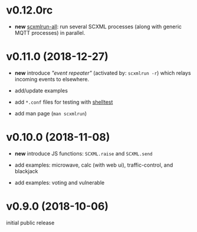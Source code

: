 # v0.12.0rc

- **new** [scxmlrun-all](tools/runall):
  run several SCXML processes (along with generic MQTT processes) in parallel.

# v0.11.0 (2018-12-27)

- **new** introduce _"event repeater"_ (activated by: `scxmlrun -r`) which relays incoming events to elsewhere.

- add/update examples
- add `*.conf` files for testing with [shelltest](https://github.com/simonmichael/shelltestrunner)
- add man page (`man scxmlrun`)

# v0.10.0 (2018-11-08)

- **new** introduce JS functions: `SCXML.raise` and `SCXML.send`

- add examples: microwave, calc (with web ui), traffic-control, and blackjack
- add examples: voting and vulnerable

# v0.9.0 (2018-10-06)

initial public release
